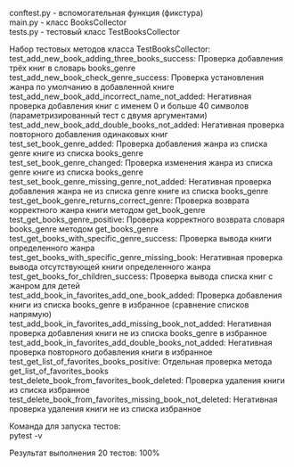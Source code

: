 conftest.py - вспомогательная функция (фикстура)  
main.py - класс BooksCollector  
tests.py - тестовый класс TestBooksCollector  

Набор тестовых методов класса TestBooksCollector:  
test_add_new_book_adding_three_books_success: Проверка добавления трёх книг в словарь books_genre  
test_add_new_book_check_genre_success: Проверка установления жанра по умолчанию в добавленной книге  
test_add_new_book_add_incorrect_name_not_added: Негативная проверка добавления книг с именем 0 и больше 40 символов (параметризированный тест с двумя аргументами)  
test_add_new_book_add_double_books_not_added: Негативная проверка повторного добавления одинаковых книг  
test_set_book_genre_added: Проверка добавления жанра из списка genre книге из списка books_genre  
test_set_book_genre_changed: Проверка изменения жанра из списка genre книге из списка books_genre  
test_set_book_genre_missing_genre_not_added: Негативная проверка добавления жанра не из списка genre книге из списка books_genre  
test_get_book_genre_returns_correct_genre: Проверка возврата корректного жанра книги методом get_book_genre  
test_get_books_genre_positive: Проверка корректного возврата словаря books_genre методом get_books_genre  
test_get_books_with_specific_genre_success: Проверка вывода книги определенного жанра  
test_get_books_with_specific_genre_missing_book: Негативная проверка вывода отсутствующей книги определенного жанра  
test_get_books_for_children_success: Проверка вывода списка книг с жанром для детей  
test_add_book_in_favorites_add_one_book_added: Проверка добавления книги из списка books_genre в избранное (сравнение списков напрямую)  
test_add_book_in_favorites_add_missing_book_not_added: Негативная проверка добавления книги не из списка books_genre в избранное  
test_add_book_in_favorites_add_double_books_not_added: Негативная проверка повторного добавления книги в избранное  
test_get_list_of_favorites_books_positive: Отдельная проверка метода get_list_of_favorites_books  
test_delete_book_from_favorites_book_deleted: Проверка удаления книги из списка избранное  
test_delete_book_from_favorites_missing_book_not_deleted: Негативная проверка удаления книги не из списка избранное  

Команда для запуска тестов:  
pytest -v  

Результат выполнения 20 тестов: 100%